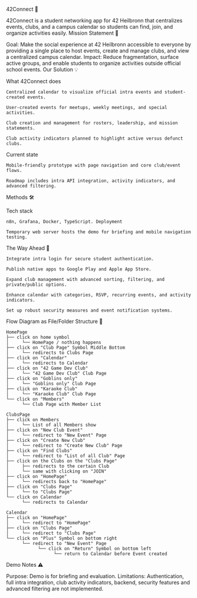 42Connect 🚀

42Connect is a student networking app for 42 Heilbronn that centralizes events, clubs, and a campus calendar so students can find, join, and organize activities easily.
Mission Statement 🎯

Goal: Make the social experience at 42 Heilbronn accessible to everyone by providing a single place to host events, create and manage clubs, and view a centralized campus calendar. Impact: Reduce fragmentation, surface active groups, and enable students to organize activities outside official school events.
Our Solution 💡

What 42Connect does

    Centralized calendar to visualize official intra events and student-created events.

    User-created events for meetups, weekly meetings, and special activities.

    Club creation and management for rosters, leadership, and mission statements.

    Club activity indicators planned to highlight active versus defunct clubs.

Current state

    Mobile-friendly prototype with page navigation and core club/event flows.

    Roadmap includes intra API integration, activity indicators, and advanced filtering.

Methods 🛠️

Tech stack

    n8n, Grafana, Docker, TypeScript. Deployment

    Temporary web server hosts the demo for briefing and mobile navigation testing.

The Way Ahead 🔭

    Integrate intra login for secure student authentication.

    Publish native apps to Google Play and Apple App Store.

    Expand club management with advanced sorting, filtering, and private/public options.

    Enhance calendar with categories, RSVP, recurring events, and activity indicators.

    Set up robust security measures and event notification systems.

Flow Diagram as File/Folder Structure 📁

    HomePage
    ├── click on home symbol
    │     └── HomePage / nothing happens
    ├── click on "Club Page" Symbol Middle Bottom
    │     └── redirects to Clubs Page
    ├── click on "Calendar"
    │     └── redirects to Calendar
    ├── click on "42 Game Dev Club"
    │     └── "42 Game Dev Club" Club Page
    ├── click on "Goblins only"
    │     └── "Goblins only" Club Page
    ├── click on "Karaoke Club"
    │     └── "Karaoke Club" Club Page
    └── click on "Members"
          └── Club Page with Member List
    
    ClubsPage
    ├── click on Members
    │     └── List of all Members show
    ├── click on "New Club Event"
    │     └── redirect to "New Event" Page
    ├── click on "Create New Club"
    │     └── redirect to "Create New Club" Page
    ├── click on "Find Clubs"
    │     └── redirect to "List of all Club" Page
    ├── click on the Clubs on the "Clubs Page"
    │     ├── redirects to the certain Club
    │     └── same with clicking on "JOIN"
    ├── click on "HomePage"
    │     └── redirects back to "HomePage"
    ├── click on "Clubs Page"
    │     └── to "Clubs Page"
    └── click on Calendar
          └── redirects to Calendar
    
    Calendar
    ├── click on "HomePage"
    │     └── redirect to "HomePage"
    ├── click on "Clubs Page"
    │     └── redirect to "Clubs Page"
    └── click on "Plus" Symbol on bottom right
          └── redirect to "New Event" Page
                └── click on "Return" Symbol on bottom left
                      └── return to Calendar before Event created


Demo Notes ⚠️

Purpose: Demo is for briefing and evaluation. Limitations: Authentication, full intra integration, club activity indicators, backend, security features and advanced filtering are not implemented.

